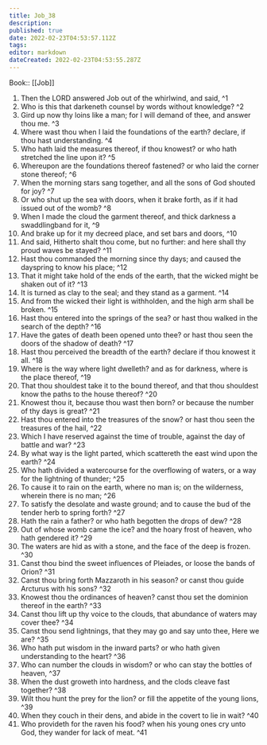 ```yaml
---
title: Job_38
description: 
published: true
date: 2022-02-23T04:53:57.112Z
tags: 
editor: markdown
dateCreated: 2022-02-23T04:53:55.287Z
---
```


 Book:: [[Job]]
 1. Then the LORD answered Job out of the whirlwind, and said, ^1
 2. Who is this that darkeneth counsel by words without knowledge? ^2
 3. Gird up now thy loins like a man; for I will demand of thee, and answer thou me. ^3
 4. Where wast thou when I laid the foundations of the earth? declare, if thou hast understanding. ^4
 5. Who hath laid the measures thereof, if thou knowest? or who hath stretched the line upon it? ^5
 6. Whereupon are the foundations thereof fastened? or who laid the corner stone thereof; ^6
 7. When the morning stars sang together, and all the sons of God shouted for joy? ^7
 8. Or who shut up the sea with doors, when it brake forth, as if it had issued out of the womb? ^8
 9. When I made the cloud the garment thereof, and thick darkness a swaddlingband for it, ^9
 10. And brake up for it my decreed place, and set bars and doors, ^10
 11. And said, Hitherto shalt thou come, but no further: and here shall thy proud waves be stayed? ^11
 12. Hast thou commanded the morning since thy days; and caused the dayspring to know his place; ^12
 13. That it might take hold of the ends of the earth, that the wicked might be shaken out of it? ^13
 14. It is turned as clay to the seal; and they stand as a garment. ^14
 15. And from the wicked their light is withholden, and the high arm shall be broken. ^15
 16. Hast thou entered into the springs of the sea? or hast thou walked in the search of the depth? ^16
 17. Have the gates of death been opened unto thee? or hast thou seen the doors of the shadow of death? ^17
 18. Hast thou perceived the breadth of the earth? declare if thou knowest it all. ^18
 19. Where is the way where light dwelleth? and as for darkness, where is the place thereof, ^19
 20. That thou shouldest take it to the bound thereof, and that thou shouldest know the paths to the house thereof? ^20
 21. Knowest thou it, because thou wast then born? or because the number of thy days is great? ^21
 22. Hast thou entered into the treasures of the snow? or hast thou seen the treasures of the hail, ^22
 23. Which I have reserved against the time of trouble, against the day of battle and war? ^23
 24. By what way is the light parted, which scattereth the east wind upon the earth? ^24
 25. Who hath divided a watercourse for the overflowing of waters, or a way for the lightning of thunder; ^25
 26. To cause it to rain on the earth, where no man is; on the wilderness, wherein there is no man; ^26
 27. To satisfy the desolate and waste ground; and to cause the bud of the tender herb to spring forth? ^27
 28. Hath the rain a father? or who hath begotten the drops of dew? ^28
 29. Out of whose womb came the ice? and the hoary frost of heaven, who hath gendered it? ^29
 30. The waters are hid as with a stone, and the face of the deep is frozen. ^30
 31. Canst thou bind the sweet influences of Pleiades, or loose the bands of Orion? ^31
 32. Canst thou bring forth Mazzaroth in his season? or canst thou guide Arcturus with his sons? ^32
 33. Knowest thou the ordinances of heaven? canst thou set the dominion thereof in the earth? ^33
 34. Canst thou lift up thy voice to the clouds, that abundance of waters may cover thee? ^34
 35. Canst thou send lightnings, that they may go and say unto thee, Here we are? ^35
 36. Who hath put wisdom in the inward parts? or who hath given understanding to the heart? ^36
 37. Who can number the clouds in wisdom? or who can stay the bottles of heaven, ^37
 38. When the dust groweth into hardness, and the clods cleave fast together? ^38
 39. Wilt thou hunt the prey for the lion? or fill the appetite of the young lions, ^39
 40. When they couch in their dens, and abide in the covert to lie in wait? ^40
 41. Who provideth for the raven his food? when his young ones cry unto God, they wander for lack of meat. ^41
